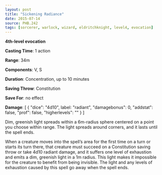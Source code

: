 ```yaml
---
layout: post
title: "Sickening Radiance"
date: 2015-07-14
source: PHB.242
tags: [sorcerer, warlock, wizard, eldritchknight, level4, evocation]
---
```


**4th-level evocation**

**Casting Time**: 1 action

**Range**: 34m

**Components**: V, S

**Duration**: Concentration, up to 10 minutes

**Saving Throw**: Constitution

**Save For**: no effect

**Damage**: [ { "dice": "4d10", label: "radiant", "damagebonus": 0, "addstat": false, "prof": false, "higherlevels": "" } ]

Dim, greenish light spreads within a 6m-radius sphere centered on a point you choose within range. The light spreads around corners, and it lasts until the spell ends.

When a creature moves into the spell’s area for the first time on a turn or starts its turn there, that creature must succeed on a Constitution saving throw or take
4d10 radiant damage, and it suffers one level of exhaustion and emits a dim, greenish light in a 1m radius. This light makes it impossible for the creature to benefit
from being invisible. The light and any levels of exhaustion caused by this spell go away when the spell ends.